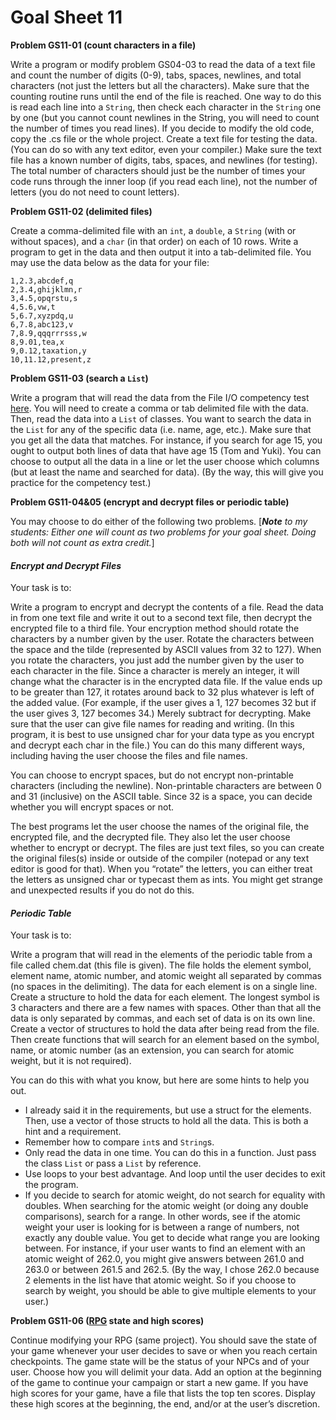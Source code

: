 # Goal Sheet 11

**Problem GS11-01 (count characters in a file)**

Write a program or modify problem GS04-03 to read the data of a text file and count the number of digits (0-9), tabs, spaces, newlines, and total characters (not just the letters but all the characters).  Make sure that the counting routine runs until the end of the file is reached.  One way to do this is read each line into a ```String```, then check each character in the ```String``` one by one (but you cannot count newlines in the String, you will need to count the number of times you read lines).  If you decide to modify the old code, copy the .cs file or the whole project.  Create a text file for testing the data.  (You can do so with any text editor, even your compiler.)  Make sure the text file has a known number of digits, tabs, spaces, and newlines (for testing).  The total number of characters should just be the number of times your code runs through the inner loop (if you read each line), not the number of letters (you do not need to count letters).

**Problem GS11-02 (delimited files)**

Create a comma-delimited file with an ```int```, a ```double```, a ```String``` (with or without spaces), and a ```char``` (in that order) on each of 10 rows.  Write a program to get in the data and then output it into a tab-delimited file.  You may use the data below as the data for your file:
```
1,2.3,abcdef,q
2,3.4,ghijklmn,r
3,4.5,opqrstu,s
4,5.6,vw,t
5,6.7,xyzpdq,u
6,7.8,abc123,v
7,8.9,qqqrrrsss,w
8,9.01,tea,x
9,0.12,taxation,y
10,11.12,present,z
```

**Problem GS11-03 (search a ```List```)**

Write a program that will read the data from the File I/O competency test [here](https://github.com/MichaelTMiyoshi/CSharpWithMiyoshi/tree/main/CompetencyTests/CompetencyTests#ct--file-io).  You will need to create a comma or tab delimited file with the data.  Then, read the data into a ```List``` of classes.   You want to search the data in the ```List``` for any of the specific data (i.e. name, age, etc.).  Make sure that you get all the data that matches.  For instance, if you search for age 15, you ought to output both lines of data that have age 15 (Tom and Yuki).  You can choose to output all the data in a line or let the user choose which columns (but at least the name and searched for data).  (By the way, this will give you practice for the competency test.)

**Problem GS11-04&05 (encrypt and decrypt files or periodic table)**

You may choose to do either of the following two problems.  [_**Note** to my students: Either one will count as two problems for your goal sheet.  Doing both will not count as extra credit._]

#### _Encrypt and Decrypt Files_

Your task is to:

Write a program to encrypt and decrypt the contents of a file.  Read the data in from one text file and write it out to a second text file, then decrypt the encrypted file to a third file.  Your encryption method should rotate the characters by a number given by the user.  Rotate the characters between the space and the tilde (represented by ASCII values from 32 to 127).  When you rotate the characters, you just add the number given by the user to each character in the file.  Since a character is merely an integer, it will change what the character is in the encrypted data file.  If the value ends up to be greater than 127, it rotates around back to 32 plus whatever is left of the added value. (For example, if the user gives a 1, 127 becomes 32 but if the user gives 3, 127 becomes 34.)  Merely subtract for decrypting.  Make sure that the user can give file names for reading and writing.  (In this program, it is best to use unsigned char for your data type as you encrypt and decrypt each char in the file.)  You can do this many different ways, including having the user choose the files and file names.

You can choose to encrypt spaces, but do not encrypt non-printable characters (including the newline).  Non-printable characters are between 0 and 31 (inclusive) on the ASCII table.  Since 32 is a space, you can decide whether you will encrypt spaces or not.  

The best programs let the user choose the names of the original file, the encrypted file, and the decrypted file.  They also let the user choose whether to encrypt or decrypt.  The files are just text files, so you can create the original files(s) inside or outside of the compiler (notepad or any text editor is good for that).  When you “rotate” the letters, you can either treat the letters as unsigned char or typecast them as ints.  You might get strange and unexpected results if you do not do this.

#### _Periodic Table_

Your task is to:

Write a program that will read in the elements of the periodic table from a file called chem.dat (this file is given).  The file holds the element symbol, element name, atomic number, and atomic weight all separated by commas (no spaces in the delimiting).  The data for each element is on a single line.  Create a structure to hold the data for each element.  The longest symbol is 3 characters and there are a few names with spaces.  Other than that all the data is only separated by commas, and each set of data is on its own line.  Create a vector of structures to hold the data after being read from the file.  Then create functions that will search for an element based on the symbol, name, or atomic number (as an extension, you can search for atomic weight, but it is not required).

You can do this with what you know, but here are some hints to help you out.

*	I already said it in the requirements, but use a struct for the elements.  Then, use a vector of those structs to hold all the data.  This is both a hint and a requirement.
*	Remember how to compare ```int```s and ```String```s.
*	Only read the data in one time.  You can do this in a function.  Just pass the class ```List``` or pass a ```List``` by reference.
*	Use loops to your best advantage.  And loop until the user decides to exit the program.
*	If you decide to search for atomic weight, do not search for equality with doubles.  When searching for the atomic weight (or doing any double comparisons), search for a range.  In other words, see if the atomic weight your user is looking for is between a range of numbers, not exactly any double value.  You get to decide what range you are looking between.  For instance, if your user wants to find an element with an atomic weight of 262.0, you might give answers between 261.0 and 263.0 or between 261.5 and 262.5.  (By the way, I chose 262.0 because 2 elements in the list have that atomic weight.  So if you choose to search by weight, you should be able to give multiple elements to your user.)

**Problem GS11-06 ([RPG](https://github.com/MichaelTMiyoshi/CSharpWithMiyoshi/blob/main/Problems/RPG_Requirements.md) state and high scores)**

Continue modifying your RPG (same project).  You should save the state of your game whenever your user decides to save or when you reach certain checkpoints.  The game state will be the status of your NPCs and of your user.  Choose how you will delimit your data.  Add an option at the beginning of the game to continue your campaign or start a new game.  If you have high scores for your game, have a file that lists the top ten scores.  Display these high scores at the beginning, the end, and/or at the user’s discretion.
